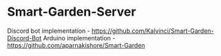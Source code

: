# Smart-Garden-Server

Discord bot implementation - https://github.com/Kalvinci/Smart-Garden-Discord-Bot
Arduino implementation - https://github.com/aparnakishore/Smart-Garden

